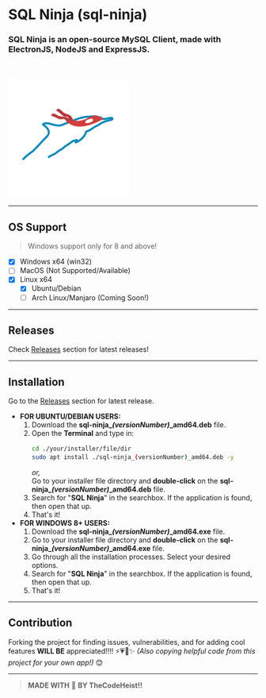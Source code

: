 # **SQL Ninja (sql-ninja)**

### **SQL Ninja** is an open-source MySQL Client, made with ElectronJS, NodeJS and ExpressJS.

<img src="./src/public/img/logo_rnd.svg" style="width: 15rem; margin-top: 2rem" alt="Logo" />

---

## **OS Support**

> Windows support only for 8 and above!

- [X] Windows x64 (win32)
- [ ] MacOS (Not Supported/Available)
- [X] Linux x64
  - [X] Ubuntu/Debian
  - [ ] Arch Linux/Manjaro (Coming Soon!)

---

## **Releases**

Check [Releases](https://github.com/TheCodeHeist/sql-ninja/releases) section for latest releases!

---

## **Installation**

Go to the [Releases](https://github.com/TheCodeHeist/sql-ninja/releases) section for latest release.

- **FOR UBUNTU/DEBIAN USERS:**
  1. Download the **sql-ninja_*(versionNumber)*_amd64.deb** file.
  2. Open the **Terminal** and type in:
     ```bash
     cd ./your/installer/file/dir
     sudo apt install ./sql-ninja_(versionNumber)_amd64.deb -y
     ```
     *or,*\
     Go to your installer file directory and **double-click** on the **sql-ninja_*(versionNumber)*_amd64.deb** file.
  3. Search for "**SQL Ninja**" in the searchbox. If the application is found, then open that up.
  4. That's it!
- **FOR WINDOWS 8+ USERS:**
  1. Download the **sql-ninja_*(versionNumber)*_amd64.exe** file.
  2. Go to your installer file directory and **double-click** on the **sql-ninja_*(versionNumber)*_amd64.exe** file.
  3. Go through all the installation processes. Select your desired options.
  4. Search for "**SQL Ninja**" in the searchbox. If the application is found, then open that up.
  5. That's it!

---

## **Contribution**

Forking the project for finding issues, vulnerabilities, and for adding cool features **WILL BE** appreciated!!!! ⚡💗🌟✨ *(Also copying helpful code from this project for your own app!)* 😊

---

> **MADE WITH** 💖 **BY TheCodeHeist!!**
